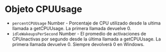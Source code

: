 # Objeto CPUUsage

* `percentCPUUsage` Number - Porcentaje de CPU utilizado desde la ultima llamada a getCPUUsage. La primera llamada devuelve 0.
* `idleWakeupsPerSecond` Number - El promedio de activaciones de CPUinactivas por segundo desde la última llamada a getCPUUsage. La primera llamada devuelve 0. Siempre devolverá 0 en Windows.